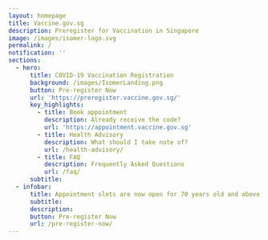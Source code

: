 ```yaml
---
layout: homepage
title: Vaccine.gov.sg
description: Preregister for Vaccination in Singapore
image: /images/isomer-logo.svg
permalink: /
notification: ''
sections:
  - hero:
      title: COVID-19 Vaccination Registration
      background: /images/IsomerLanding.png
      button: Pre-register Now
      url: 'https://preregister.vaccine.gov.sg/'
      key_highlights:
        - title: Book appointment
          description: Already receive the code?
          url: 'https://appointment.vaccine.gov.sg'
        - title: Health Advisory
          description: What should I take note of?
          url: /health-advisory/
        - title: FAQ
          description: Frequently Asked Questions
          url: /faq/
      subtitle: 
  - infobar:
      title: Appointment slots are now open for 70 years old and above. 
      subtitle: 
      description: 
      button: Pre-register Now
      url: /pre-register-now/
---
```

